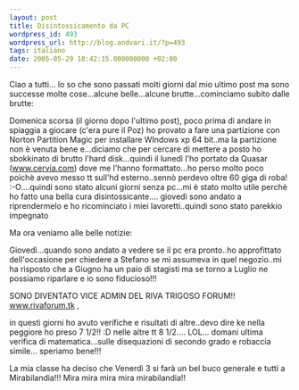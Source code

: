```yaml
---
layout: post
title: Disintossicamento da PC
wordpress_id: 493
wordpress_url: http://blog.andvari.it/?p=493
tags: italiano
date: 2005-05-29 18:42:15.000000000 +02:00
---
```

Ciao a tutti... lo so che sono passati molti giorni dal mio ultimo post ma sono successe molte cose...alcune belle...alcune brutte...cominciamo subito dalle brutte:

Domenica scorsa (il giorno dopo l'ultimo post), poco prima di andare in spiaggia a giocare (c'era pure il Poz) ho provato a fare una partizione con Norton Partition Magic per installare WIndows xp 64 bit..ma la partizione non è venuta bene e...diciamo che per cercare di mettere a posto ho sbokkinato di brutto l'hard disk...quindi il lunedì l'ho portato da Quasar (<a href="http://www.cervia.com/">www.cervia.com</a>) dove me l'hanno formattato...ho perso molto poco poichè avevo messo tt sull'hd esterno..sennò perdevo oltre 60 giga di roba! :-O....quindi sono stato alcuni giorni senza pc...mi è stato molto utile perchè ho fatto una bella cura disintossicante.... giovedì sono andato a riprendermelo e ho ricominciato i miei lavoretti..quindi sono stato parekkio impegnato<img src="http://helios89.splinder.com/editor/fck/editor/images/smiley/rhymbox-1.0/puzzled.gif" alt="" />

Ma ora veniamo alle belle notizie:

Giovedì...quando sono andato a vedere se il pc era pronto..ho approfittato dell'occasione per chiedere a Stefano se mi assumeva in quel negozio..mi ha risposto che a Giugno ha un paio di stagisti ma se torno a Luglio ne possiamo riparlare e io sono fiducioso!!!<img src="http://helios89.splinder.com/editor/fck/editor/images/smiley/rhymbox-1.0/graduate.gif" alt="" />

SONO DIVENTATO VICE ADMIN DEL RIVA TRIGOSO FORUM!! <a href="http://www.rivaforum.tk/">www.rivaforum.tk</a> ,

in questi giorni ho avuto verifiche e risultati di altre..devo dire ke nella peggiore ho preso 7 1/2!! :D nelle altre tt 8 1/2.... LOL... domani ultima verifica di matematica...sulle disequazioni di secondo grado e robaccia simile... speriamo bene!!!<img src="http://edit.splinder.com/editor/fck/editor/images/smiley/rhymbox-1.0/antilogo.gif" alt="" />

La mia classe ha deciso che Venerdì 3 si farà un bel buco generale e tutti a Mirabilandia!!! Mira mira mira mira mirabilandia!!<img src="http://helios89.splinder.com/editor/fck/editor/images/smiley/rhymbox-1.0/wink.gif" alt="" />
